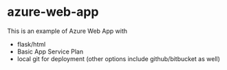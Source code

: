 # azure-web-app

This is an example of Azure Web App with
- flask/html
- Basic App Service Plan
- local git for deployment (other options include github/bitbucket as well)